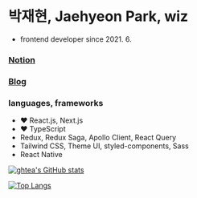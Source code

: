 # 박재현, Jaehyeon Park, wiz

- frontend developer since 2021. 6.

### [Notion](https://beautiful-draw-02f.notion.site/Development-25af2a3ac82949b3a7ba7d6db9e13778)
### [Blog](https://velog.io/@vltea)

### languages, frameworks
- ❤️ React.js, Next.js
- ❤️ TypeScript
- Redux, Redux Saga, Apollo Client, React Query
- Tailwind CSS, Theme UI, styled-components, Sass
- React Native

[![ghtea's GitHub stats](https://github-readme-stats.vercel.app/api?username=ghtea&show_icons=true&count_private=true?hide=issues)](https://github.com/anuraghazra/github-readme-stats)

[![Top Langs](https://github-readme-stats.vercel.app/api/top-langs/?username=ghtea&layout=compact&hide=html)](https://github.com/anuraghazra/github-readme-stats)
